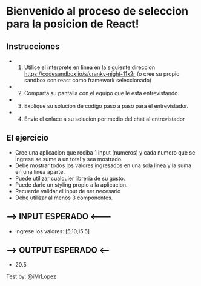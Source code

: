 # Bienvenido al proceso de seleccion para la posicion de React!

## Instrucciones
- 1. Utilice el interprete en linea en la siguiente direccion https://codesandbox.io/s/cranky-night-11x2r (o cree su propio sandbox con react como framework seleccionado)
- 2. Comparta su pantalla con el equipo que le esta entrevistando.
- 3. Explique su solucion de codigo paso a paso para el entrevistador.
- 4. Envie el enlace a su solucion por medio del chat al entrevistador

## El ejercicio

- Cree una aplicacion que reciba 1 input (numeros) y cada numero que se ingrese se sume a un total y sea mostrado.
- Debe mostrar todos los valores ingresados en una sola linea y la suma en una linea aparte.
- Puede utilizar cualquier libreria de su gusto.
- Puede darle un styling propio a la aplicacion.
- Recuerde validar el input de ser necesario
- Debe utilizar al menos 3 componentes.

## --> INPUT ESPERADO <---

- Ingrese los valores: [5,10,15.5]

## --> OUTPUT ESPERADO <--

- 20.5



Test by: @iMrLopez
